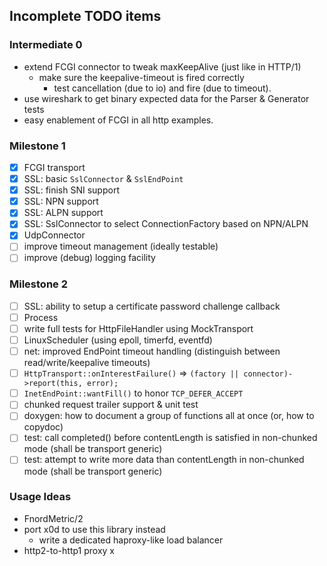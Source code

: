 ## Incomplete TODO items

### Intermediate 0

- extend FCGI connector to tweak maxKeepAlive (just like in HTTP/1)
  - make sure the keepalive-timeout is fired correctly
    - test cancellation (due to io) and fire (due to timeout).
- use wireshark to get binary expected data for the Parser & Generator tests
- easy enablement of FCGI in all http examples.

### Milestone 1

- [x] FCGI transport
- [x] SSL: basic `SslConnector` & `SslEndPoint`
- [x] SSL: finish SNI support
- [x] SSL: NPN support
- [x] SSL: ALPN support
- [x] SSL: SslConnector to select ConnectionFactory based on NPN/ALPN
- [x] UdpConnector
- [ ] improve timeout management (ideally testable)
- [ ] improve (debug) logging facility

### Milestone 2

- [ ] SSL: ability to setup a certificate password challenge callback
- [ ] Process
- [ ] write full tests for HttpFileHandler using MockTransport
- [ ] LinuxScheduler (using epoll, timerfd, eventfd)
- [ ] net: improved EndPoint timeout handling
      (distinguish between read/write/keepalive timeouts)
- [ ] `HttpTransport::onInterestFailure()` => `(factory || connector)->report(this, error);`
- [ ] `InetEndPoint::wantFill()` to honor `TCP_DEFER_ACCEPT`
- [ ] chunked request trailer support & unit test
- [ ] doxygen: how to document a group of functions all at once (or, how to copydoc)
- [ ] test: call completed() before contentLength is satisfied in non-chunked mode (shall be transport generic)
- [ ] test: attempt to write more data than contentLength in non-chunked mode (shall be transport generic)

### Usage Ideas

- FnordMetric/2
- port x0d to use this library instead
  - write a dedicated haproxy-like load balancer
- http2-to-http1 proxy
x
